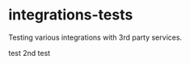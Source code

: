 # integrations-tests

Testing various integrations with 3rd party services.

 
 
 
 
 
 
 
 
 
 
 
 
 
 
 
test
2nd test
